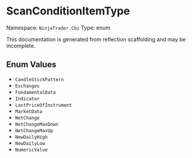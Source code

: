 # ScanConditionItemType

Namespace: `NinjaTrader.Cbi`
Type: enum

This documentation is generated from reflection scaffolding and may be incomplete.

## Enum Values
- `CandleStickPattern`
- `Exchanges`
- `FundamentalData`
- `Indicator`
- `LastPriceOfInstrument`
- `MarketData`
- `NetChange`
- `NetChangeMaxDown`
- `NetChangeMaxUp`
- `NewDailyHigh`
- `NewDailyLow`
- `NumericValue`
